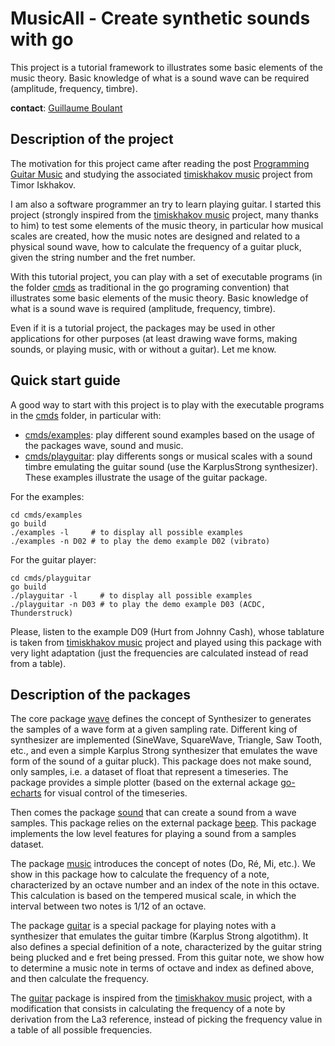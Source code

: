 # MusicAll - Create synthetic sounds with go

This project is a tutorial framework to illustrates some basic elements
of the music theory. Basic knowledge of what is a sound wave can be
required (amplitude, frequency, timbre).

**contact**: [Guillaume Boulant](gboulant@gmail.com)

## Description of the project

The motivation for this project came after reading the post [Programming
Guitar
Music](https://timiskhakov.github.io/posts/programming-guitar-music) and
studying the associated [timiskhakov
music](https://github.com/timiskhakov/music) project from Timor
Iskhakov.

I am also a software programmer an try to learn playing guitar. I
started this project (strongly inspired from the [timiskhakov
music](https://github.com/timiskhakov/music) project, many thanks to
him) to test some elements of the music theory, in particular how
musical scales are created, how the music notes are designed and related
to a physical sound wave, how to calculate the frequency of a guitar
pluck, given the string number and the fret number.

With this tutorial project, you can play with a set of executable
programs (in the folder [cmds](cmds) as traditional in the go programing
convention) that illustrates some basic elements of the music theory.
Basic knowledge of what is a sound wave is required (amplitude,
frequency, timbre).

Even if it is a tutorial project, the packages may be used in other
applications for other purposes (at least drawing wave forms, making
sounds, or playing music, with or without a guitar). Let me know.

## Quick start guide

A good way to start with this project is to play with the executable
programs in the [cmds](cmds) folder, in particular with:

* [cmds/examples](cmds/examples): play different sound examples based on
  the usage of the packages wave, sound and music.
* [cmds/playguitar](cmds/playguitar): play differents songs or musical
  scales with a sound timbre emulating the guitar sound (use the
  KarplusStrong synthesizer). These examples illustrate the usage of the
  guitar package.

For the examples:

```shell
cd cmds/examples
go build
./examples -l     # to display all possible examples
./examples -n D02 # to play the demo example D02 (vibrato)
```

For the guitar player:

```shell
cd cmds/playguitar
go build
./playguitar -l     # to display all possible examples
./playguitar -n D03 # to play the demo example D03 (ACDC, Thunderstruck)
```

Please, listen to the example D09 (Hurt from Johnny Cash), whose
tablature is taken from [timiskhakov
music](https://github.com/timiskhakov/music) project and played using
this package with very light adaptation (just the frequencies are
calculated instead of read from a table).

## Description of the packages

The core package [wave](wave) defines the concept of Synthesizer to
generates the samples of a wave form at a given sampling rate. Different
king of synthesizer are implemented (SineWave, SquareWave, Triangle, Saw
Tooth, etc., and even a simple Karplus Strong synthesizer that emulates
the wave form of the sound of a guitar pluck). This package does not
make sound, only samples, i.e. a dataset of float that represent a
timeseries. The package provides a simple plotter (based on the external
ackage [go-echarts](https://github.com/go-echarts/go-echarts) for visual
control of the timeseries.

Then comes the package [sound](sound) that can create a sound from a
wave samples. This package relies on the external package
[beep](https://github.com/gopxl/beep). This package implements the low
level features for playing a sound from a samples dataset.

The package [music](music) introduces the concept of notes (Do, Ré, Mi,
etc.). We show in this package how to calculate the frequency of a note,
characterized by an octave number and an index of the note in this
octave. This calculation is based on the tempered musical scale, in
which the interval between two notes is 1/12 of an octave.

The package [guitar](guitar) is a special package for playing notes with
a synthesizer that emulates the guitar timbre (Karplus Strong
algotithm). It also defines a special definition of a note,
characterized by the guitar string being plucked and e fret being
pressed. From this guitar note, we show how to determine a music note in
terms of octave and index as defined above, and then calculate the
frequency.

The [guitar](guitar) package is inspired from the [timiskhakov
music](https://github.com/timiskhakov/music) project, with a
modification that consists in calculating the frequency of a note by
derivation from the La3 reference, instead of picking the frequency
value in a table of all possible frequencies.
